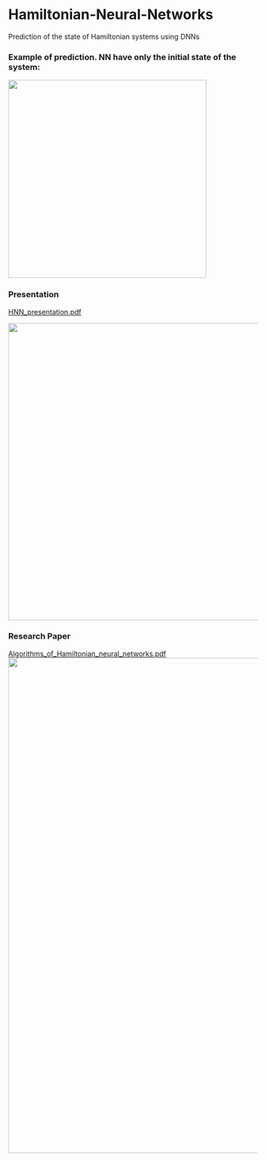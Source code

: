 # Hamiltonian-Neural-Networks
Prediction of the state of Hamiltonian systems using DNNs

### Example of prediction. NN have only the initial state of the system:
<img src="https://user-images.githubusercontent.com/52676181/159134979-081556df-2efb-43e2-962c-d947a078c0d2.gif" width="400" height="400" />

### Presentation
[HNN_presentation.pdf](https://github.com/vktrbr/Hamiltonian-Neural-Networks/files/8309940/HNN_presentation.pdf)

<img src="https://user-images.githubusercontent.com/52676181/159135432-87bb6b62-293d-4271-b3bd-8fd71eec888e.png" width="600" />



### Research Paper 
[Algorithms_of_Hamiltonian_neural_networks.pdf](https://github.com/vktrbr/Hamiltonian-Neural-Networks/files/8309910/Algorithms_of_Hamiltonian_neural_networks.pdf)
<img src="https://user-images.githubusercontent.com/52676181/159134914-ddcfd5a4-69b7-47ac-a0c2-27d3661da880.jpg" width="1000" />

